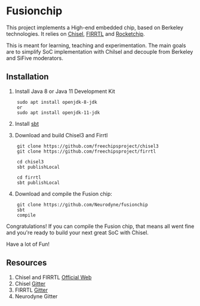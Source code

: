 # Fusionchip

This project implements a High-end embedded chip, based on Berkeley technologies. It relies on [Chisel](https://github.com/freechipsproject/chisel3), [FIRRTL](https://github.com/freechipsproject/firrtl) and  [Rocketchip](https://github.com/chipsalliance/rocket-chip).

This is meant for learning, teaching and experimentation. The main goals are to simplify SoC implementation with Chilsel and decouple from Berkeley and SiFive moderators.

## Installation

1. Install Java 8 or Java 11 Development Kit
```shell
    sudo apt install openjdk-8-jdk
    or
    sudo apt install openjdk-11-jdk
```
2. Install [sbt](https://www.scala-sbt.org/1.x/docs/Installing-sbt-on-Linux.html)

3. Download and build Chisel3 and Firrtl
```shell
    git clone https://github.com/freechipsproject/chisel3
    git clone https://github.com/freechipsproject/firrtl

    cd chisel3
    sbt publishLocal

    cd firrtl
    sbt publishLocal
```

4. Download and compile the Fusion chip:
```shell
    git clone https://github.com/Neurodyne/fusionchip
    sbt
    compile
```

Congratulations! If you can compile the Fusion chip, that means all went fine and you're ready to build your next great SoC with Chisel.

Have a lot of Fun!

## Resources 
1. Chisel and FIRRTL [Official Web](https://www.chisel-lang.org/)
2. Chisel [Gitter](https://gitter.im/freechipsproject/chisel3)
3. FIRRTL [Gitter](https://gitter.im/freechipsproject/firrtl)
4. Neurodyne Gitter

